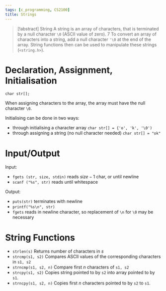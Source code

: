 ```yaml
---
tags: [c_programming, CS2100]
title: Strings
---
```

> [!abstract] String
> A string is an array of characters, that is terminated by a null character `\0` (ASCII value of zero).
7
To convert an array of characters into a string, add a null character `'\0` at the end of the array. String functions then can be used to manipulate these strings (`<string.h>`).

# Declaration, Assignment, Initialisation

`char str[];`

When assigning characters to the array, the array must have the null character `\0`.

Initialising can be done in two ways:
- through initialising a character array `char str[] = {'o', 'k', '\0')`
- through assigning a string (no null character needed) `char str[] = "ok"`

# Input/Output

Input:
- `fgets (str, size, stdin)` reads $size - 1$ char, or until newline
- `scanf ("%s", str)` reads until whitespace

Output:
- `puts(str)` terminates with newline
- `printf("%s\n", str)`
- `fgets` reads in newline character, so replacement of `\n` for `\0` may be necessary

# String Functions

- `strlen(s)` Returns number of characters in $s$
- `strcmp(s1, s2)` Compares ASCII values of the corresponding characters in `s1, s2`
- `strncmp(s1, s2, n)` Compare first $n$ characters of `s1, s2`
- `strcpy(s1, s2)` Copies string pointed to by `s2` into array pointed to by `s1`.
- `strncpy(s1, s2, n)` Copies first $n$ characters pointed to by `s2` to `s1`.